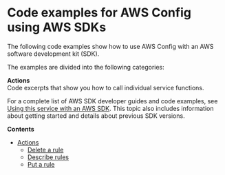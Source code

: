 # Code examples for AWS Config using AWS SDKs<a name="service_code_examples"></a>

The following code examples show how to use AWS Config with an AWS software development kit \(SDK\)\. 

The examples are divided into the following categories:

**Actions**  
Code excerpts that show you how to call individual service functions\.

For a complete list of AWS SDK developer guides and code examples, see [Using this service with an AWS SDK](sdk-general-information-section.md)\. This topic also includes information about getting started and details about previous SDK versions\.

**Contents**
+ [Actions](service_code_examples_actions.md)
  + [Delete a rule](example_config-service_DeleteConfigRule_section.md)
  + [Describe rules](example_config-service_DescribeConfigRules_section.md)
  + [Put a rule](example_config-service_PutConfigRule_section.md)